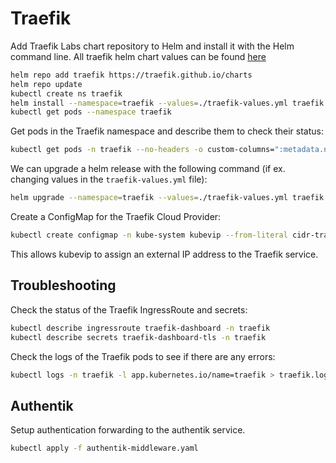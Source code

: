 # Traefik

Add Traefik Labs chart repository to Helm and install it with the Helm command line. All traefik helm chart values can be found [here](https://github.com/traefik/traefik-helm-chart/blob/master/traefik/values.yaml)

```bash
helm repo add traefik https://traefik.github.io/charts
helm repo update
kubectl create ns traefik
helm install --namespace=traefik --values=./traefik-values.yml traefik traefik/traefik
kubectl get pods --namespace traefik
```

Get pods in the Traefik namespace and describe them to check their status:

```bash
kubectl get pods -n traefik --no-headers -o custom-columns=":metadata.name" | xargs -I {} kubectl describe pod {} -n traefik
```

We can upgrade a helm release with the following command (if ex. changing values in the `traefik-values.yml` file):

```bash
helm upgrade --namespace=traefik --values=./traefik-values.yml traefik traefik/traefik
```

Create a ConfigMap for the Traefik Cloud Provider:

```bash
kubectl create configmap -n kube-system kubevip --from-literal cidr-traefik=192.168.1.20/32
```

This allows kubevip to assign an external IP address to the Traefik service.

## Troubleshooting

Check the status of the Traefik IngressRoute and secrets:

```bash
kubectl describe ingressroute traefik-dashboard -n traefik
kubectl describe secrets traefik-dashboard-tls -n traefik
```

Check the logs of the Traefik pods to see if there are any errors:

```bash
kubectl logs -n traefik -l app.kubernetes.io/name=traefik > traefik.log
```

## Authentik

Setup authentication forwarding to the authentik service.

```bash
kubectl apply -f authentik-middleware.yaml
```
